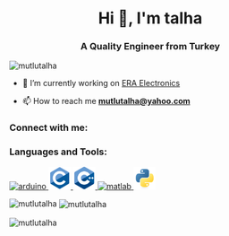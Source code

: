 <h1 align="center">Hi 👋, I'm talha</h1>
<h3 align="center">A Quality Engineer from Turkey</h3>

<p align="left"> <img src="https://komarev.com/ghpvc/?username=mutlutalha&label=Profile%20views&color=0e75b6&style=flat" alt="mutlutalha" /> </p>

- 🔭 I’m currently working on [ERA Electronics](https://www.era-electronic.com/)

- 📫 How to reach me **mutlutalha@yahoo.com**

<h3 align="left">Connect with me:</h3>
<p align="left">
</p>

<h3 align="left">Languages and Tools:</h3>
<p align="left"> <a href="https://www.arduino.cc/" target="_blank" rel="noreferrer"> <img src="https://cdn.worldvectorlogo.com/logos/arduino-1.svg" alt="arduino" width="40" height="40"/> </a> <a href="https://www.cprogramming.com/" target="_blank" rel="noreferrer"> <img src="https://raw.githubusercontent.com/devicons/devicon/master/icons/c/c-original.svg" alt="c" width="40" height="40"/> </a> <a href="https://www.w3schools.com/cpp/" target="_blank" rel="noreferrer"> <img src="https://raw.githubusercontent.com/devicons/devicon/master/icons/cplusplus/cplusplus-original.svg" alt="cplusplus" width="40" height="40"/> </a> <a href="https://www.mathworks.com/" target="_blank" rel="noreferrer"> <img src="https://upload.wikimedia.org/wikipedia/commons/2/21/Matlab_Logo.png" alt="matlab" width="40" height="40"/> </a> <a href="https://www.python.org" target="_blank" rel="noreferrer"> <img src="https://raw.githubusercontent.com/devicons/devicon/master/icons/python/python-original.svg" alt="python" width="40" height="40"/> </a> </p>

<p><img align="left" src="https://github-readme-stats.vercel.app/api/top-langs?username=mutlutalha&show_icons=true&locale=en&layout=compact" alt="mutlutalha" /></p>

<p>&nbsp;<img align="center" src="https://github-readme-stats.vercel.app/api?username=mutlutalha&show_icons=true&locale=en" alt="mutlutalha" /></p>

<p><img align="center" src="https://github-readme-streak-stats.herokuapp.com/?user=mutlutalha&" alt="mutlutalha" /></p>



